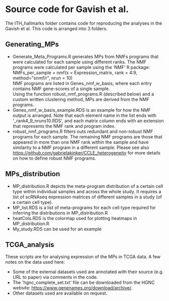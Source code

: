 # Source code for Gavish et al.

The ITH_hallmarks folder contains code for reproducing the analyses in the Gavish et al. This code is arranged into 3 folders.

## Generating_MPs
- Generate_Meta_Programs.R generates MPs from NMFs programs that were calculated for each sample using different ranks. The NMF programs were calculated per sample using the ‘NMF’ R package:  
NMFs_per_sample = nmf(x = Expression_matrix, rank = 4:9, method="snmf/r", nrun = 10)  
NMF programs are listed in Genes_nmf_w_basis, where each entry contains NMF gene-scores of a single sample.  
Using the function robust_nmf_programs.R (described below) and a custom written clustering method, MPs are derived from the NMF programs.
- Genes_nmf_w_basis_example.RDS is an example for how the NMF output is arranged. Note that each element name in the list ends with '_rank4_9_nruns10.RDS', and each matrix column ends with an extension that represents the NMF rank and program index. 
- robust_nmf_programs.R filters outs redundant and non-robust NMF programs for each sample. The remaining NMF programs are those that appeared in more than one NMF rank within the sample and have similarity to a NMF program in a different sample. Please see also https://github.com/gabrielakinker/CCLE_heterogeneity for more details on how to define robust NMF programs.

## MPs_distribution
- MP_distribution.R depicts the meta-program distribution of a certain cell type within individual samples and across the whole study. It requires a list of scRNAseq expression matrices of different samples in a study (of a certain cell type).
- MP_list.RDS is a list of meta-programs for each cell type required for inferring the distributions in MP_distribution.R
- heatCols.RDS is the colormap used for plotting heatmaps in MP_distribution.R
- My_study.RDS can be used for an example

## TCGA_analysis
These scripts are for analysing expression of the MPs in TCGA data. A few notes on the data used here:
- Some of the external datasets used are annotated with their source (e.g. URL to paper) via comments in the code.
- The 'hgnc_complete_set.txt' file can be downloaded from the HGNC website: <https://www.genenames.org/download/archive/>.
- Other datasets used are available on request.
